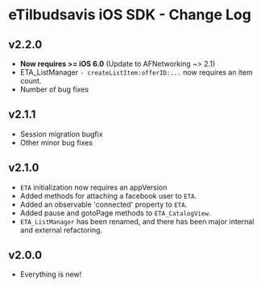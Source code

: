 # eTilbudsavis iOS SDK - Change Log

## v2.2.0
* **Now requires >= iOS 6.0** (Update to AFNetworking ~> 2.1)
* ETA_ListManager `- createListItem:offerID:...` now requires an item count.
* Number of bug fixes


## v2.1.1
* Session migration bugfix
* Other minor bug fixes

## v2.1.0
* `ETA` initialization now requires an appVersion
* Added methods for attaching a facebook user to `ETA`.
* Added an observable 'connected' property to `ETA`.
* Added pause and gotoPage methods to `ETA_CatalogView`.
* `ETA_ListManager` has been renamed, and there has been major internal and external refactoring.

## v2.0.0
* Everything is new!

